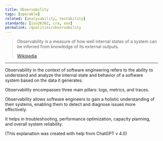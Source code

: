 ```yaml
---
title: Observability
tags: [operable]
related: [analysability, testability]
standards: [iso26262, cra, sox]
permalink: /qualities/observability
---
```


>Observability is a measure of how well internal states of a system can be inferred from knowledge of its external outputs. 
>
>[Wikipedia](https://en.wikipedia.org/wiki/Observability)

<hr class="with-no-margin"/>

Observability in the context of software engineering refers to the ability to understand and analyze the internal state and behavior of a software system based on the data it generates. 

Observability encompasses three main pillars: logs, metrics, and traces. 


Observability allows software engineers to gain a holistic understanding of their systems, enabling them to detect and diagnose issues more effectively. 

It helps in troubleshooting, performance optimization, capacity planning, and overall system reliability.

(This explanation was created with help from ChatGPT v 4.0)